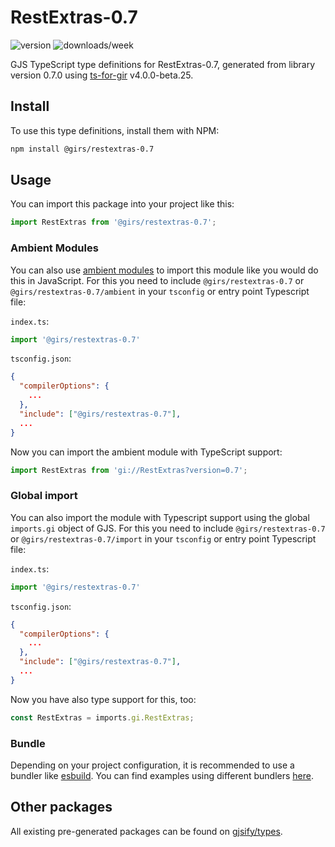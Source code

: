 
# RestExtras-0.7

![version](https://img.shields.io/npm/v/@girs/restextras-0.7)
![downloads/week](https://img.shields.io/npm/dw/@girs/restextras-0.7)


GJS TypeScript type definitions for RestExtras-0.7, generated from library version 0.7.0 using [ts-for-gir](https://github.com/gjsify/ts-for-gir) v4.0.0-beta.25.


## Install

To use this type definitions, install them with NPM:
```bash
npm install @girs/restextras-0.7
```

## Usage

You can import this package into your project like this:
```ts
import RestExtras from '@girs/restextras-0.7';
```

### Ambient Modules

You can also use [ambient modules](https://github.com/gjsify/ts-for-gir/tree/main/packages/cli#ambient-modules) to import this module like you would do this in JavaScript.
For this you need to include `@girs/restextras-0.7` or `@girs/restextras-0.7/ambient` in your `tsconfig` or entry point Typescript file:

`index.ts`:
```ts
import '@girs/restextras-0.7'
```

`tsconfig.json`:
```json
{
  "compilerOptions": {
    ...
  },
  "include": ["@girs/restextras-0.7"],
  ...
}
```

Now you can import the ambient module with TypeScript support: 

```ts
import RestExtras from 'gi://RestExtras?version=0.7';
```

### Global import

You can also import the module with Typescript support using the global `imports.gi` object of GJS.
For this you need to include `@girs/restextras-0.7` or `@girs/restextras-0.7/import` in your `tsconfig` or entry point Typescript file:

`index.ts`:
```ts
import '@girs/restextras-0.7'
```

`tsconfig.json`:
```json
{
  "compilerOptions": {
    ...
  },
  "include": ["@girs/restextras-0.7"],
  ...
}
```

Now you have also type support for this, too:

```ts
const RestExtras = imports.gi.RestExtras;
```

### Bundle

Depending on your project configuration, it is recommended to use a bundler like [esbuild](https://esbuild.github.io/). You can find examples using different bundlers [here](https://github.com/gjsify/ts-for-gir/tree/main/examples).

## Other packages

All existing pre-generated packages can be found on [gjsify/types](https://github.com/gjsify/types).

